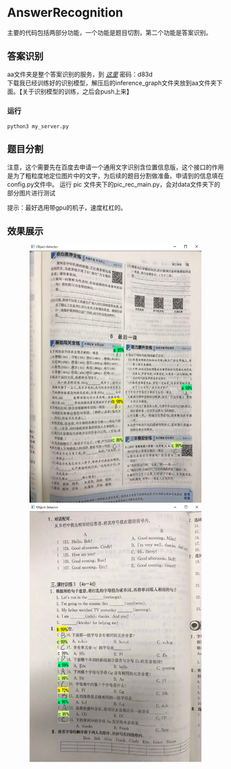 # AnswerRecognition
主要的代码包括两部分功能，一个功能是题目切割，第二个功能是答案识别。

## 答案识别
aa文件夹是整个答案识别的服务，到 [*这里*](https://pan.baidu.com/s/1Gafj6qaaicOnmiEWyqaTXQ) 密码：d83d  
下载我已经训练好的识别模型，解压后的inference_graph文件夹放到aa文件夹下面。【关于识别模型的训练，之后会push上来】
### 运行
```
python3 my_server.py
```

## 题目分割
注意，这个需要先在百度去申请一个通用文字识别含位置信息版，这个接口的作用是为了粗粒度地定位图片中的文字，为后续的题目分割做准备。申请到的信息填在config.py文件中。
运行 pic 文件夹下的pic_rec_main.py，会对data文件夹下的部分图片进行测试


提示：最好选用带gpu的机子，速度杠杠的。

## 效果展示

<div align=center><img src="https://github.com/ldjkiller/AnswerRecognition/blob/master/result_pic/22DEF5C3-6BFC-489c-AADD-1A78F3FEA27A.png" width="400" height="600" alt="图片加载失败时，显示这段字"/></div>

<div align=center><img src="https://github.com/ldjkiller/AnswerRecognition/blob/master/result_pic/23FF8751-260F-428e-A4C0-59E01861082A.png" width="400" height="600" alt="图片加载失败时，显示这段字"/></div>
